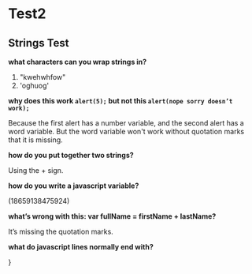 # Test2
## Strings Test


**what characters can you wrap strings in?**

1. \"kwehwhfow\"
2. 'oghuog'


**why does this work `alert(5);` but not this `alert(nope sorry doesn’t work);`**

Because the first alert has a number variable, and the second alert has a word variable. But the word variable won't work without quotation marks that it is missing.


**how do you put together two strings?**

Using the + sign. 


**how do you write a javascript variable?**

(18659138475924)


**what’s wrong with this: var fullName = firstName + lastName?**

It’s missing the quotation marks.


**what do javascript lines normally end with?**

} 

